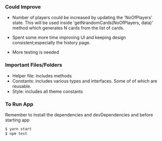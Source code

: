 
 
### Could Improve 

- Number of players could be increased by updating the 'NoOfPlayers' state. This will be used inside 'getNrandomCards(NoOfPlayers, data)' method which generates N cards from the list of cards.

- Spent some more time improving UI and keeping design consistent;especially the history page.

- More testing is needed

### Important Files/Folders
- Helper file: includes methods
- Constants: includes various types and interfaces. Some of of which are reusable.
- Style: includes all theme constants

### To Run App

Remember to Install the dependencies and devDependencies and before starting app

```sh
$ yarn start
$ npm test
```



